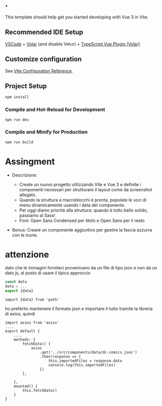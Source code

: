 # .

This template should help get you started developing with Vue 3 in Vite.

## Recommended IDE Setup

[VSCode](https://code.visualstudio.com/) + [Volar](https://marketplace.visualstudio.com/items?itemName=Vue.volar) (and disable Vetur) + [TypeScript Vue Plugin (Volar)](https://marketplace.visualstudio.com/items?itemName=Vue.vscode-typescript-vue-plugin).

## Customize configuration

See [Vite Configuration Reference](https://vitejs.dev/config/).

## Project Setup

```sh
npm install
```

### Compile and Hot-Reload for Development

```sh
npm run dev
```

### Compile and Minify for Production

```sh
npm run build
```


# Assingment

- Descrizione:
    - Create un nuovo progetto utilizzando Vite e Vue 3 e definite i componenti necessari per strutturare il layout come da screenshot allegato.
    - Quando la struttura a macroblocchi è pronta, popolate le voci di menu dinamicamente usando i data del componente.
    - Per oggi diamo priorità alla struttura: quando è tutto bello solido, passiamo al Sass!
    - Font: Open Sans Condensed per titolo e Open Sans per il resto

- Bonus:
Creare un componente aggiuntivo per gestire la fascia azzurra con le icone.


# attenzione

dato che le immagini forniteci provenivano da un file di tipo json e non da un dato js, al posto di usare il tipico approccio

``` js
const data
data = ...
export {data}
```
``` vue
import {data} from 'path'
```
ho preferito  mantenere il formato json e importare il tutto tramite la libreria di axios, quindi

``` vue
import axios from 'axios'
....
export default {
    ....
    methods: {
        fetchData() {
            axios
                .get('../src/components/data/dc-comics.json')
                .then(response => {
                    this.importedFiles = response.data
                    console.log(this.importedFiles)
                })
        },
        
    },
    mounted() {
        this.fetchData()
    }
}
```